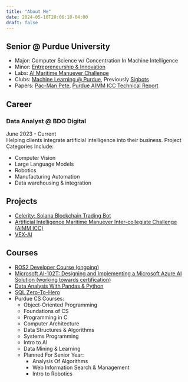 ```yaml
---
title: "About Me"
date: 2024-05-10T20:06:18-04:00
draft: false
---
```

## Senior @ Purdue University  
  - Major: Computer Science w/ Concentration In Machine Intelligence  
  - Minor: [Entrepreneurship & Innovation](https://www.purdue.edu/entr/)  
  - Labs: [AI Maritime Manuever Challenge](https://wade.dev/projects/aimm)  
  - Clubs: [Machine Learning @ Purdue](https://ml-purdue.github.io/), Previously [Sigbots](https://purduesigbots.com/)  
  - Papers: [Pac-Man Pete](https://arxiv.org/pdf/2211.14385), [Purdue AIMM ICC Technical Report](https://docs.google.com/document/d/e/2PACX-1vTYsToDpUohFNKVdY4i7hteEkqEoGSFKjM2ApVTrtP4zEd6Y9sWk9BbXpVzlFmIGOf4SvqyG4mYLFIM/pub)

## Career  
### Data Analyst @ BDO Digital  
June 2023 - Current  
Helping clients integrate artificial intelligence into their business.
Project Categories Include:  
- Computer Vision
- Large Language Models
- Robotics
- Manufacturing Automation
- Data warehousing & integration

## Projects
- [Celerity: Solana Blockchain Trading Bot](https://wade.dev/projects/celerity)
- [Artificial Intelligence Maritime Manuever Inter-collegiate Challenge (AIMM ICC)](https://wade.dev/projects/aimm/)
- [VEX-AI](https://wade.dev/projects/vexai/)

## Courses
- [ROS2 Developer Course (ongoing)](https://www.udemy.com/course/ros2-robotics-developer-course-using-ros2-in-python/)
- [Microsoft AI-102T: Designing and Implementing a Microsoft Azure AI Solution (working towards certification)](https://learn.microsoft.com/en-us/training/courses/ai-102t00)
- [Data Analysis With Pandas & Python](https://www.udemy.com/course/data-analysis-with-pandas)
- [SQL Zero-To-Hero](https://www.udemy.com/course/2022-complete-sql-bootcamp-from-zero-to-hero-in-sql)
- Purdue CS Courses: 
    - Object-Oriented Programming
    - Foundations of CS
    - Programming in C
    - Computer Architecture
    - Data Structures & Algorithms
    - Systems Programming
    - Intro to AI
    - Data Mining & Learning 
    - Planned For Senior Year: 
        - Analysis Of Algorithms
        - Web Information Search & Management
        - Intro to Robotics

